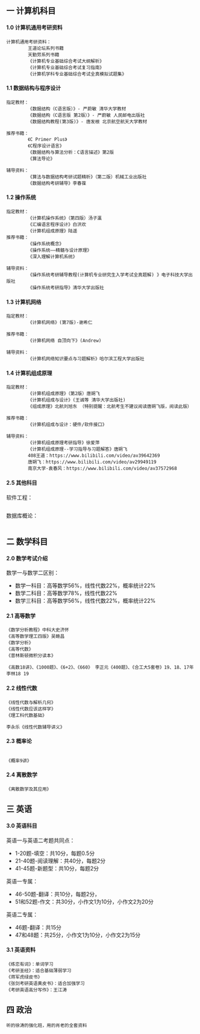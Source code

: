 ## 一 计算机科目

#### 1.0 计算机通用考研资料

```
计算机通用考研资料：
        王道论坛系列书籍
        天勤劳系列书籍
        《计算机专业基础综合考试大纲解析》
        《计算机专业基础综合考试复习指南》
        《计算机学科专业基础综合考试全真模拟试题集》
```

#### 1.1 数据结构与程序设计

```
指定教材：
        《数据结构（C语言版）》- 严蔚敏 清华大学教材
        《数据结构（C语言版 第2版）》- 严蔚敏 人民邮电出版社
        《数据结构教程(第3版)》- 唐发根 北京航空航天大学教材

推荐书籍：
        《C Primer Plus》
        《C程序设计语言》
        《数据结构与算法分析：C语言描述》第2版
        《算法导论》

辅导资料：
        《算法与数据结构考研试题精析》（第二版）机械工业出版社 
        《数据结构考研辅导》李春葆
```

#### 1.2 操作系统

```
指定教材：
        《计算机操作系统》（第四版）汤子瀛
        《汇编语言程序设计》白洪欢
        《计算机组成原理》陆遥
推荐书籍：
        《操作系统概念》
        《操作系统——精髓与设计原理》
        《深入理解计算机系统》

辅导资料：
        《操作系统考研辅导教程(计算机专业研究生入学考试全真题解) 》电子科技大学出版社 
        《操作系统考研指导》清华大学出版社
```

#### 1.3 计算机网络

```
指定教材：
        《计算机网络》(第7版)-谢希仁

推荐书籍：
        《计算机网络 自顶向下》(Andrew)

辅导资料：
        《计算机网络知识要点与习题解析》哈尔滨工程大学出版社 
```


#### 1.4 计算机组成原理

```
指定教材：
        《计算机组成原理》（第2版）唐朔飞 
        《计算机组成与设计》(王诚等 清华大学出版社)
        《组成原理》北航刘旭东 （特别提醒：北航考生不建议阅读唐朔飞版，阅读此版）

推荐书籍：
        《计算机组成与设计：硬件/软件接口》

辅导资料：
        《计算机组成原理考研指导》徐爱萍
        《计算机组成原理--学习指导与习题解答》唐朔飞
        408王道：https://www.bilibili.com/video/av39642369
        唐朔飞：https://www.bilibili.com/video/av29949119
        南京大学-袁春风：https://www.bilibili.com/video/av37572968
```


#### 2.5 其他科目

软件工程：
```
```

数据库概论：
```
```


## 二 数学科目

#### 2.0 数学考试介绍

数学一与数学二区别：

- 数学一科目：高等数学56%，线性代数22%，概率统计22%
- 数学二科目：高等数学78%，线性代数22%
- 数学三科目：高等数学56%，线性代数22%，概率统计22%

#### 2.1 高等数学

```     
《数学分析教程》中科大史济怀
《高等数学理工四版》吴赣昌
《数学分析》
《高等代数》
《普林斯顿微积分读本》

《高数18讲》、《1000题》、《6+2》、《660》 李正元《400题》、《合工大5套卷》19、18、17年 李林18 19
```

#### 2.2 线性代数

```
《线性代数与解析几何》
《线性代数应该这样学》
《理工科代数基础》

李永乐《线性代数辅导讲义》
```

#### 2.3 概率论

```

《概率9讲》
```

#### 2.4 离散数学

```
《离散数学及其应用》
```

## 三 英语

#### 3.0 英语科目

英语一与英语二考题共同点：
- 1-20题-填空：共10分，每题0.5分
- 21-40题-阅读理解：共40分，每题2分
- 41-45题-新题型：共10分，每题2分

英语一专属：
- 46-50题-翻译：共10分，每题2分，
- 51和52题-作文：共30分，小作文1为10分，小作文2为20分

英语二专属：
- 46题-翻译：共15分
- 47和48题：共25分，小作文1为10分，小作文2为15分

#### 3.1 英语资料

```
《练恋有词》：单词学习
《考研圣经》：适合基础薄弱学习
《蒋军虎绿皮书》
《张剑考研英语黄皮书》：适合加强学习
《考研英语高分写作》：王江涛
```

## 四 政治

```
听的徐涛的强化班，用的肖老的全套资料
```